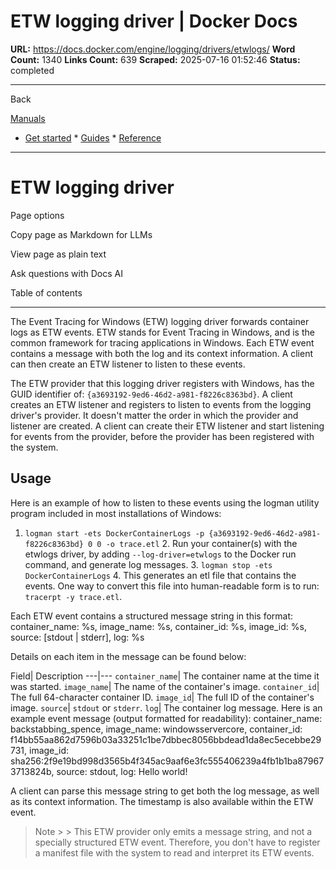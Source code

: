 # ETW logging driver | Docker Docs

**URL:** https://docs.docker.com/engine/logging/drivers/etwlogs/
**Word Count:** 1340
**Links Count:** 639
**Scraped:** 2025-07-16 01:52:46
**Status:** completed

---

Back

[Manuals](https://docs.docker.com/manuals/)

  * [Get started](https://docs.docker.com/get-started/)   * [Guides](https://docs.docker.com/guides/)   * [Reference](https://docs.docker.com/reference/)

* * *

# ETW logging driver

Page options

Copy page as Markdown for LLMs

View page as plain text

Ask questions with Docs AI

Table of contents

* * *

The Event Tracing for Windows \(ETW\) logging driver forwards container logs as ETW events. ETW stands for Event Tracing in Windows, and is the common framework for tracing applications in Windows. Each ETW event contains a message with both the log and its context information. A client can then create an ETW listener to listen to these events.

The ETW provider that this logging driver registers with Windows, has the GUID identifier of: `{a3693192-9ed6-46d2-a981-f8226c8363bd}`. A client creates an ETW listener and registers to listen to events from the logging driver's provider. It doesn't matter the order in which the provider and listener are created. A client can create their ETW listener and start listening for events from the provider, before the provider has been registered with the system.

## Usage

Here is an example of how to listen to these events using the logman utility program included in most installations of Windows:

  1. `logman start -ets DockerContainerLogs -p {a3693192-9ed6-46d2-a981-f8226c8363bd} 0 0 -o trace.etl`   2. Run your container\(s\) with the etwlogs driver, by adding `--log-driver=etwlogs` to the Docker run command, and generate log messages.   3. `logman stop -ets DockerContainerLogs`   4. This generates an etl file that contains the events. One way to convert this file into human-readable form is to run: `tracerpt -y trace.etl`.

Each ETW event contains a structured message string in this format:               container_name: %s, image_name: %s, container_id: %s, image_id: %s, source: [stdout | stderr], log: %s

Details on each item in the message can be found below:

Field| Description   ---|---   `container_name`| The container name at the time it was started.   `image_name`| The name of the container's image.   `container_id`| The full 64-character container ID.   `image_id`| The full ID of the container's image.   `source`| `stdout` or `stderr`.   `log`| The container log message.      Here is an example event message \(output formatted for readability\):               container_name: backstabbing_spence,     image_name: windowsservercore,     container_id: f14bb55aa862d7596b03a33251c1be7dbbec8056bbdead1da8ec5ecebbe29731,     image_id: sha256:2f9e19bd998d3565b4f345ac9aaf6e3fc555406239a4fb1b1ba879673713824b,     source: stdout,     log: Hello world!

A client can parse this message string to get both the log message, as well as its context information. The timestamp is also available within the ETW event.

> Note >  > This ETW provider only emits a message string, and not a specially structured ETW event. Therefore, you don't have to register a manifest file with the system to read and interpret its ETW events.